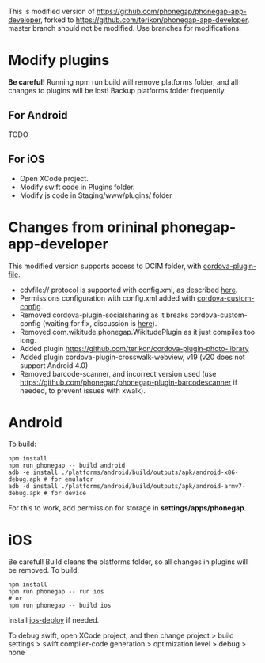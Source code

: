 This is modified version of https://github.com/phonegap/phonegap-app-developer, forked to https://github.com/terikon/phonegap-app-developer.
master branch should not be modified. Use branches for modifications.

# Modify plugins

**Be careful!** Running npm run build will remove platforms folder, and all changes to plugins will be lost! Backup platforms folder frequently.

## For Android

TODO

## For iOS

- Open XCode project.
- Modify swift code in Plugins folder.
- Modify js code in Staging/www/plugins/ folder

# Changes from orininal phonegap-app-developer

This modified version supports access to DCIM folder, with [cordova-plugin-file](https://cordova.apache.org/docs/en/latest/reference/cordova-plugin-file/).

- cdvfile:// protocol is supported with config.xml, as described [here](https://cordova.apache.org/docs/en/latest/reference/cordova-plugin-file/#cdvfile-protocol).
- Permissions configuration with config.xml added with [cordova-custom-config](https://github.com/dpa99c/cordova-custom-config).
- Removed cordova-plugin-socialsharing as it breaks cordova-custom-config (waiting for fix, discussion is [here](https://github.com/dpa99c/cordova-custom-config/issues/51)).
- Removed com.wikitude.phonegap.WikitudePlugin as it just compiles too long.
- Added plugin https://github.com/terikon/cordova-plugin-photo-library
- Added plugin cordova-plugin-crosswalk-webview, v19 (v20 does not support Android 4.0)
- Removed barcode-scanner, and incorrect version used (use https://github.com/phonegap/phonegap-plugin-barcodescanner if needed, to prevent issues with xwalk).

# Android

To build:

    npm install
    npm run phonegap -- build android
    adb -e install ./platforms/android/build/outputs/apk/android-x86-debug.apk # for emulator
    adb -d install ./platforms/android/build/outputs/apk/android-armv7-debug.apk # for device    

For this to work, add permission for storage in **settings/apps/phonegap**. 

# iOS

Be careful! Build cleans the platforms folder, so all changes in plugins will be removed.
To build:

    npm install
    npm run phonegap -- run ios
    # or
    npm run phonegap -- build ios
    
Install [ios-deploy](https://github.com/phonegap/ios-deploy) if needed.

To debug swift, open XCode project, and then change project > build settings > swift compiler-code generation > optimization level > debug > none
